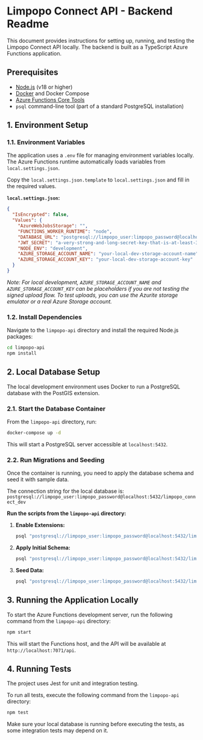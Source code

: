 # Limpopo Connect API - Backend Readme

This document provides instructions for setting up, running, and testing the Limpopo Connect API locally. The backend is built as a TypeScript Azure Functions application.

## Prerequisites

- [Node.js](https://nodejs.org/) (v18 or higher)
- [Docker](https://www.docker.com/) and Docker Compose
- [Azure Functions Core Tools](https://learn.microsoft.com/en-us/azure/azure-functions/functions-run-local)
- `psql` command-line tool (part of a standard PostgreSQL installation)

## 1. Environment Setup

### 1.1. Environment Variables

The application uses a `.env` file for managing environment variables locally. The Azure Functions runtime automatically loads variables from `local.settings.json`.

Copy the `local.settings.json.template` to `local.settings.json` and fill in the required values.

**`local.settings.json`:**
```json
{
  "IsEncrypted": false,
  "Values": {
    "AzureWebJobsStorage": "",
    "FUNCTIONS_WORKER_RUNTIME": "node",
    "DATABASE_URL": "postgresql://limpopo_user:limpopo_password@localhost:5432/limpopo_connect_dev",
    "JWT_SECRET": "a-very-strong-and-long-secret-key-that-is-at-least-32-characters",
    "NODE_ENV": "development",
    "AZURE_STORAGE_ACCOUNT_NAME": "your-local-dev-storage-account-name",
    "AZURE_STORAGE_ACCOUNT_KEY": "your-local-dev-storage-account-key"
  }
}
```
*Note: For local development, `AZURE_STORAGE_ACCOUNT_NAME` and `AZURE_STORAGE_ACCOUNT_KEY` can be placeholders if you are not testing the signed upload flow. To test uploads, you can use the Azurite storage emulator or a real Azure Storage account.*

### 1.2. Install Dependencies

Navigate to the `limpopo-api` directory and install the required Node.js packages:
```bash
cd limpopo-api
npm install
```

## 2. Local Database Setup

The local development environment uses Docker to run a PostgreSQL database with the PostGIS extension.

### 2.1. Start the Database Container

From the `limpopo-api` directory, run:
```bash
docker-compose up -d
```
This will start a PostgreSQL server accessible at `localhost:5432`.

### 2.2. Run Migrations and Seeding

Once the container is running, you need to apply the database schema and seed it with sample data.

The connection string for the local database is:
`postgresql://limpopo_user:limpopo_password@localhost:5432/limpopo_connect_dev`

**Run the scripts from the `limpopo-api` directory:**

1.  **Enable Extensions:**
    ```bash
    psql "postgresql://limpopo_user:limpopo_password@localhost:5432/limpopo_connect_dev" -f migrations/002_extensions.sql
    ```

2.  **Apply Initial Schema:**
    ```bash
    psql "postgresql://limpopo_user:limpopo_password@localhost:5432/limpopo_connect_dev" -f migrations/001_init_schema.sql
    ```

3.  **Seed Data:**
    ```bash
    psql "postgresql://limpopo_user:limpopo_password@localhost:5432/limpopo_connect_dev" -f seeds/sample_data.sql
    ```

## 3. Running the Application Locally

To start the Azure Functions development server, run the following command from the `limpopo-api` directory:

```bash
npm start
```
This will start the Functions host, and the API will be available at `http://localhost:7071/api`.

## 4. Running Tests

The project uses Jest for unit and integration testing.

To run all tests, execute the following command from the `limpopo-api` directory:
```bash
npm test
```

Make sure your local database is running before executing the tests, as some integration tests may depend on it.